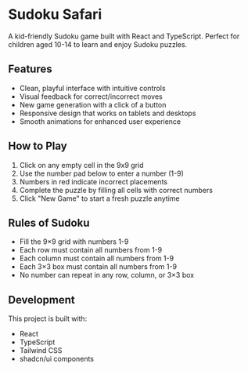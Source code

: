 
# Sudoku Safari

A kid-friendly Sudoku game built with React and TypeScript. Perfect for children aged 10-14 to learn and enjoy Sudoku puzzles.

## Features

- Clean, playful interface with intuitive controls
- Visual feedback for correct/incorrect moves
- New game generation with a click of a button
- Responsive design that works on tablets and desktops
- Smooth animations for enhanced user experience

## How to Play

1. Click on any empty cell in the 9x9 grid
2. Use the number pad below to enter a number (1-9)
3. Numbers in red indicate incorrect placements
4. Complete the puzzle by filling all cells with correct numbers
5. Click "New Game" to start a fresh puzzle anytime

## Rules of Sudoku

- Fill the 9×9 grid with numbers 1-9
- Each row must contain all numbers from 1-9
- Each column must contain all numbers from 1-9
- Each 3×3 box must contain all numbers from 1-9
- No number can repeat in any row, column, or 3×3 box

## Development

This project is built with:

- React
- TypeScript
- Tailwind CSS
- shadcn/ui components
